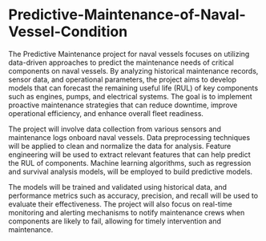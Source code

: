 # Predictive-Maintenance-of-Naval-Vessel-Condition

The Predictive Maintenance project for naval vessels focuses on utilizing data-driven approaches to predict the maintenance needs of critical components on naval vessels. By analyzing historical maintenance records, sensor data, and operational parameters, the project aims to develop models that can forecast the remaining useful life (RUL) of key components such as engines, pumps, and electrical systems. The goal is to implement proactive maintenance strategies that can reduce downtime, improve operational efficiency, and enhance overall fleet readiness.

The project will involve data collection from various sensors and maintenance logs onboard naval vessels. Data preprocessing techniques will be applied to clean and normalize the data for analysis. Feature engineering will be used to extract relevant features that can help predict the RUL of components. Machine learning algorithms, such as regression and survival analysis models, will be employed to build predictive models.

The models will be trained and validated using historical data, and performance metrics such as accuracy, precision, and recall will be used to evaluate their effectiveness. The project will also focus on real-time monitoring and alerting mechanisms to notify maintenance crews when components are likely to fail, allowing for timely intervention and maintenance.
